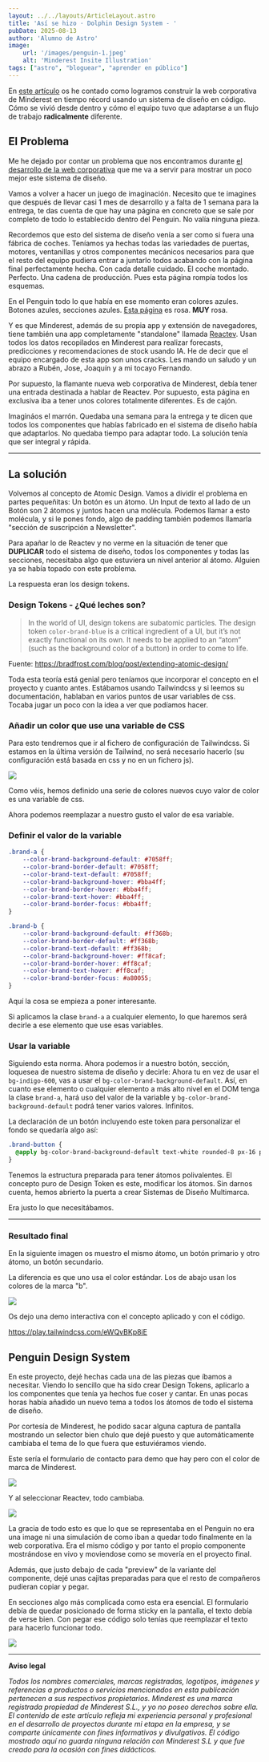 ```yaml
---
layout: ../../layouts/ArticleLayout.astro
title: 'Así se hizo · Dolphin Design System - '
pubDate: 2025-08-13
author: 'Alumno de Astro'
image:
    url: '/images/penguin-1.jpeg'
    alt: 'Minderest Insite Illustration'
tags: ["astro", "bloguear", "aprender en público"]
---
```


En [este artículo](/blog/minderest-website) os he contado como logramos construir la web corporativa de Minderest en tiempo récord usando un sistema de diseño en código. Cómo se vivió desde dentro y cómo el equipo tuvo que adaptarse a un flujo de trabajo **radicalmente** diferente.

## El Problema

Me he dejado por contar un problema que nos encontramos durante [el desarrollo de la web corporativa](/blog/minderest-website) que me va a servir para mostrar un poco mejor este sistema de diseño. 

Vamos a volver a hacer un juego de imaginación. Necesito que te imagines que después de llevar casi 1 mes de desarrollo y a falta de 1 semana para la entrega, te das cuenta de que hay una página en concreto que se sale por completo de todo lo establecido dentro del Penguin. No valía ninguna pieza.

Recordemos que esto del sistema de diseño venía a ser como si fuera una fábrica de coches. Teníamos ya hechas todas las variedades de puertas, motores, ventanillas y otros componentes mecánicos necesarios para que el resto del equipo pudiera entrar a juntarlo todos acabando con la página final perfectamente hecha. Con cada detalle cuidado. El coche montado. Perfecto. Una cadena de producción. Pues esta página rompía todos los esquemas.

En el Penguin todo lo que había en ese momento eran colores azules. Botones azules, secciones azules. [Esta página](https://www.minderest.com/dynamic-pricing-tool-ecommerce) es rosa. **MUY** rosa.

Y es que Minderest, además de su propia app y extensión de navegadores, tiene también una app completamente "standalone" llamada [Reactev](https://www.reactev.com). Usan todos los datos recopilados en Minderest para realizar forecasts, predicciones y recomendaciones de stock usando IA. He de decir que el equipo encargado de esta app son unos cracks. Les mando un saludo y un abrazo a Rubén, Jose, Joaquín y a mi tocayo Fernando.

Por supuesto, la flamante nueva web corporativa de Minderest, debía tener una entrada destinada a hablar de Reactev. Por supuesto, esta página en exclusiva iba a tener unos colores totalmente diferentes. Es de cajón.

Imagináos el marrón. Quedaba una semana para la entrega y te dicen que todos los componentes que habías fabricado en el sistema de diseño había que adaptarlos. No quedaba tiempo para adaptar todo. La solución tenía que ser integral y rápida.



--- 

## La solución


Volvemos al concepto de Atomic Design. Vamos a dividir el problema en partes pequeñitas: Un botón es un átomo. Un Input de texto al lado de un Botón son 2 átomos y juntos hacen una molécula. Podemos llamar a esto molécula, y si le pones fondo, algo de padding también podemos llamarla "sección de suscripción a Newsletter". 

Para apañar lo de Reactev y no verme en la situación de tener que **DUPLICAR** todo el sistema de diseño, todos los componentes y todas las secciones, necesitaba algo que estuviera un nivel anterior al átomo. Alguien ya se había topado con este problema.

La respuesta eran los design tokens.

### Design Tokens - ¿Qué leches son?

> In the world of UI, design tokens are subatomic particles. The design token `color-brand-blue` is a critical ingredient of a UI, but it’s not exactly functional on its own. It needs to be applied to an “atom” (such as the background color of a button) in order to come to life.

Fuente: https://bradfrost.com/blog/post/extending-atomic-design/

Toda esta teoría está genial pero teníamos que incorporar el concepto en el proyecto y cuanto antes. Estábamos usando Tailwindcss y si leemos su documentación, hablaban en varios puntos de usar variables de css. Tocaba jugar un poco con la idea a ver que podíamos hacer.

### Añadir un color que use una variable de CSS

Para esto tendremos que ir al fichero de configuración de Tailwindcss. Si estamos en la última versión de Tailwind, no será necesario hacerlo (su configuración está basada en css y no en un fichero js).

<img src="/images/tailwind-colors-design-token.png"/>

Como véis, hemos definido una serie de colores nuevos cuyo valor de color es una variable de css.

Ahora podemos reemplazar a nuestro gusto el valor de esa variable. 

### Definir el valor de la variable

```css
.brand-a {
    --color-brand-background-default: #7058ff;
    --color-brand-border-default: #7058ff;
    --color-brand-text-default: #7058ff;
    --color-brand-background-hover: #bba4ff;
    --color-brand-border-hover: #bba4ff;
    --color-brand-text-hover: #bba4ff;
    --color-brand-border-focus: #bba4ff;
}

.brand-b {
    --color-brand-background-default: #ff368b;
    --color-brand-border-default: #ff368b;
    --color-brand-text-default: #ff368b;
    --color-brand-background-hover: #ff8caf;
    --color-brand-border-hover: #ff8caf;
    --color-brand-text-hover: #ff8caf;
    --color-brand-border-focus: #a80055;
}
```
Aquí la cosa se empieza a poner interesante.

Si aplicamos la clase `brand-a` a cualquier elemento, lo que haremos será decirle a ese elemento que use esas variables.



### Usar la variable

Siguiendo esta norma. Ahora podemos ir a nuestro botón, sección, loquesea de nuestro sistema de diseño y decirle: Ahora tu en vez de usar el `bg-indigo-600`, vas a usar el `bg-color-brand-background-default`. Así, en cuanto ese elemento o cualquier elemento a más alto nivel en el DOM tenga la clase `brand-a`, hará uso del valor de la variable y `bg-color-brand-background-default` podrá tener varios valores. Infinitos.

La declaración de un botón incluyendo este token para personalizar el fondo se quedaría algo así:

```css
.brand-button {
  @apply bg-color-brand-background-default text-white rounded-8 px-16 py-12 inline-flex justify-center items-center gap-8;
}
```

Tenemos la estructura preparada para tener átomos polivalentes. El concepto puro de Design Token es este, modificar los átomos. Sin darnos cuenta, hemos abrierto la puerta a crear Sistemas de Diseño Multimarca. 

Era justo lo que necesitábamos.

---

### Resultado final

En la siguiente imagen os muestro el mismo átomo, un botón primario y otro átomo, un botón secundario.

La diferencia es que uno usa el color estándar. Los de abajo usan los colores de la marca "b".

<img src="/images/brand-b-button.png" />


Os dejo una demo interactiva con el concepto aplicado y con el código.

https://play.tailwindcss.com/eWQvBKp8iE


## Penguin Design System

En este proyecto, dejé hechas cada una de las piezas que íbamos a necesitar. Viendo lo sencillo que ha sido crear Design Tokens, aplicarlo a los componentes que tenía ya hechos fue coser y cantar. En unas pocas horas había añadido un nuevo tema a todos los átomos de todo el sistema de diseño.

Por cortesía de Minderest, he podido sacar alguna captura de pantalla mostrando un selector bien chulo que dejé puesto y que automáticamente cambiaba el tema de lo que fuera que estuviéramos viendo.

Este sería el formulario de contacto para demo que hay pero con el color de marca de Minderest.

<img src="/images/penguin-form-blue.jpeg"/>

Y al seleccionar Reactev, todo cambiaba.

<img src="/images/penguin-form-pink.jpeg" />

La gracia de todo esto es que lo que se representaba en el Penguin no era una image ni una simulación de como iban a quedar todo finalmente en la web corporativa. Era el mismo código y por tanto el propio componente mostrándose en vivo y moviendose como se movería en el proyecto final.

Además, que justo debajo de cada "preview" de la variante del componente, dejé unas cajitas preparadas para que el resto de compañeros pudieran copiar y pegar. 

En secciones algo más complicada como esta era esencial. El formulario debía de quedar posicionado de forma sticky en la pantalla, el texto debía de verse bien. Con pegar ese código solo tenías que reemplazar el texto para hacerlo funcionar todo.

<img src="/images/penguin-form-code.jpeg" />

---



**Aviso legal**

_Todos los nombres comerciales, marcas registradas, logotipos, imágenes y referencias a productos o servicios mencionados en esta publicación pertenecen a sus respectivos propietarios. Minderest es una marca registrada propiedad de Minderest S.L., y yo no poseo derechos sobre ella. El contenido de este artículo refleja mi experiencia personal y profesional en el desarrollo de proyectos durante mi etapa en la empresa, y se comparte únicamente con fines informativos y divulgativos. El código mostrado aquí no guarda ninguna relación con Minderest S.L y que fue creado para la ocasión con fines didácticos._